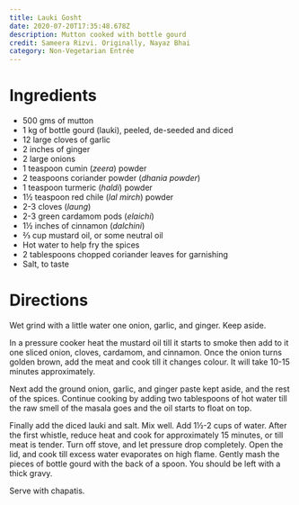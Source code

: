 ```yaml
---
title: Lauki Gosht
date: 2020-07-20T17:35:48.678Z
description: Mutton cooked with bottle gourd
credit: Sameera Rizvi. Originally, Nayaz Bhai
category: Non-Vegetarian Entrée
---
```

# Ingredients

* 500 gms of mutton
* 1 kg of bottle gourd (lauki), peeled, de-seeded and diced
* 12 large cloves of garlic
* 2 inches of ginger
* 2 large onions
* 1 teaspoon cumin (_zeera_) powder
* 2 teaspoons coriander powder (_dhania powder_)
* 1 teaspoon turmeric (_haldi_) powder
* 1½ teaspoon red chile (_lal mirch_) powder
* 2-3 cloves (_laung_)
* 2-3 green cardamom pods (_elaichi_)
* 1½ inches of cinnamon (_dalchini_)
* ⅔ cup mustard oil, or some neutral oil
* Hot water to help fry the spices
* 2 tablespoons chopped coriander leaves for garnishing
* Salt, to taste

# Directions

Wet grind with a little water one onion, garlic, and ginger. Keep aside.

In a pressure cooker heat the mustard oil till it starts to smoke then add to it one sliced onion, cloves, cardamom, and cinnamon. Once the onion turns golden brown, add the meat and cook till it changes colour. It will take 10-15 minutes approximately.

Next add the ground onion, garlic, and ginger paste kept aside, and the rest of the spices. Continue cooking by adding two tablespoons of hot water till the raw smell of the masala goes and the oil starts to float on top.

Finally add the diced lauki and salt. Mix well. Add 1½-2 cups of water. After the first whistle, reduce heat and cook for approximately 15 minutes, or till meat is tender. Turn off stove, and let pressure drop completely.
Open the lid, and cook till excess water evaporates on high flame. Gently mash the pieces of bottle gourd with the back of a spoon. You should be left with a thick gravy.

Serve with chapatis.
